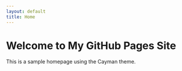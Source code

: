 ```yaml
---
layout: default
title: Home
---
```


# Welcome to My GitHub Pages Site

This is a sample homepage using the Cayman theme.
